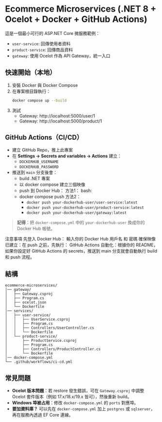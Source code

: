 # Ecommerce Microservices (.NET 8 + Ocelot + Docker + GitHub Actions)

這是一個最小可行的 ASP.NET Core 微服務範例：
- `user-service`: 回傳使用者資料
- `product-service`: 回傳商品資料
- `gateway`: 使用 Ocelot 作為 API Gateway，統一入口

## 快速開始（本地）
1. 安裝 Docker 與 Docker Compose
2. 在專案根目錄執行：
   ```bash
   docker compose up --build
   ```
3. 測試
   - Gateway: http://localhost:5000/user/1
   - Gateway: http://localhost:5000/product/1

## GitHub Actions（CI/CD）
- 建立 GitHub Repo，推上此專案
- 在 **Settings → Secrets and variables → Actions** 建立：
  - `DOCKERHUB_USERNAME`
  - `DOCKERHUB_PASSWORD`
- 推送到 `main` 分支後會：
  - build .NET 專案
  - 以 docker compose 建立三個映像
  - push 到 Docker Hub：
  方法1：
  bash: 
  - docker compose push 
  方法2：
    - `docker push your-dockerhub-user/user-service:latest`
    - `docker push your-dockerhub-user/product-service:latest`
    - `docker push your-dockerhub-user/gateway:latest`

> **記得**：把 `docker-compose.yml` 中的 `your-dockerhub-user` 換成你的 Docker Hub 帳號。


注意事項
先登入 Docker Hub：
輸入你的 Docker Hub 用戶名 和 密碼 
確保映像已建立：在 push 之前，先執行：
GitHub Actions 自動化：根據你的 README，如果你設定好 GitHub Actions 的 secrets，推送到 main 分支就會自動執行 build 和 push 流程。

## 結構
```
ecommerce-microservices/
│── gateway/
│   ├── Gateway.csproj
│   ├── Program.cs
│   ├── ocelot.json
│   └── Dockerfile
│── services/
│   ├── user-service/
│   │   ├── UserService.csproj
│   │   ├── Program.cs
│   │   ├── Controllers/UserController.cs
│   │   └── Dockerfile
│   └── product-service/
│       ├── ProductService.csproj
│       ├── Program.cs
│       ├── Controllers/ProductController.cs
│       └── Dockerfile
│── docker-compose.yml
└── .github/workflows/ci-cd.yml
```

## 常見問題
- **Ocelot 版本問題**：若 restore 發生錯誤，可在 `Gateway.csproj` 中調整 Ocelot 套件版本（例如 17.x/18.x/19.x 皆可），然後重新 build。
- **Windows 埠被占用**：修改 `docker-compose.yml` 的 `ports` 對應埠。
- **要加資料庫？** 可以先在 `docker-compose.yml` 加上 `postgres` 或 `sqlserver`，再在服務內透過 EF Core 連線。
